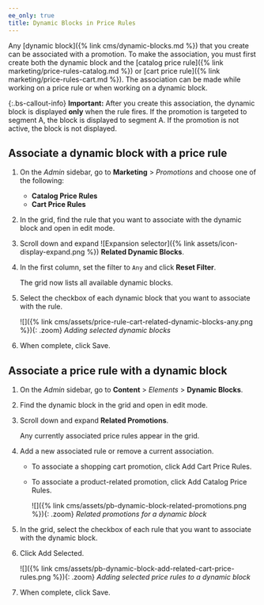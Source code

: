 ```yaml
---
ee_only: true
title: Dynamic Blocks in Price Rules
---
```


Any [dynamic block]({% link cms/dynamic-blocks.md %}) that you create can be associated with a promotion. To make the association, you must first create both the dynamic block and the [catalog price rule]({% link marketing/price-rules-catalog.md %}) or [cart price rule]({% link marketing/price-rules-cart.md %}). The association can be made while working on a price rule or when working on a dynamic block.

{:.bs-callout-info}
**Important:** After you create this association, the dynamic block is displayed **only** when the rule fires. If the promotion is targeted to segment A, the block is displayed to segment A. If the promotion is not active, the block is not displayed.

## Associate a dynamic block with a price rule

1. On the _Admin_ sidebar, go to **Marketing** > _Promotions_ and choose one of the following:

   - **Catalog Price Rules**
   - **Cart Price Rules**

1. In the grid, find the rule that you want to associate with the dynamic block and open in edit mode.

1. Scroll down and expand ![Expansion selector]({% link assets/icon-display-expand.png %}) **Related Dynamic Blocks**.

1. In the first column, set the filter to `Any` and click **Reset Filter**.

   The grid now lists all available dynamic blocks.

1. Select the checkbox of each dynamic block that you want to associate with the rule.

   ![]({% link cms/assets/price-rule-cart-related-dynamic-blocks-any.png %}){: .zoom}
   _Adding selected dynamic blocks_

1. When complete, click <span class="btn">Save</span>.

## Associate a price rule with a dynamic block

1. On the _Admin_ sidebar, go to **Content** > _Elements_ > **Dynamic Blocks**.

1. Find the dynamic block in the grid and open in edit mode.

1. Scroll down and expand **Related Promotions**.

   Any currently associated price rules appear in the grid.

1. Add a new associated rule or remove a current association.

   - To associate a shopping cart promotion, click <span class="btn">Add Cart Price Rules</span>.

   - To associate a product-related promotion, click <span class="btn">Add Catalog Price Rules</span>.

      ![]({% link cms/assets/pb-dynamic-block-related-promotions.png %}){: .zoom}
      _Related promotions for a dynamic block_

1. In the grid, select the checkbox of each rule that you want to associate with the dynamic block.

1. Click <span class="btn">Add Selected</span>.

   ![]({% link cms/assets/pb-dynamic-block-add-related-cart-price-rules.png %}){: .zoom}
   _Adding selected price rules to a dynamic block_

1. When complete, click <span class="btn">Save</span>.
